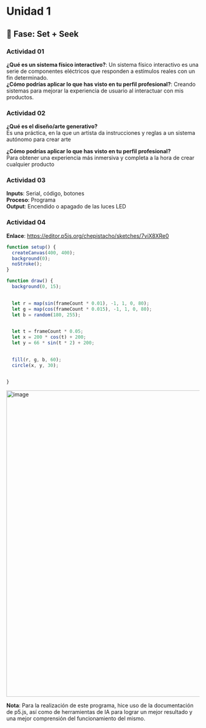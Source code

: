 # Unidad 1

## 🔎 Fase: Set + Seek

### Actividad 01
**¿Qué es un sistema físico interactivo?**: Un sistema físico interactivo es una serie de componentes eléctricos que responden a estímulos reales con un fin determinado.  
**¿Cómo podrías aplicar lo que has visto en tu perfil profesional?**: Creando sistemas para mejorar la experiencia de usuario al interactuar con mis productos.  


### Actividad 02
**¿Qué es el diseño/arte generativo?**  
Es una práctica, en la que un artista da instrucciones y reglas a un sistema autónomo para crear arte

**¿Cómo podrías aplicar lo que has visto en tu perfil profesional?**  
Para obtener una experiencia más inmersiva y completa a la hora de crear cualquier producto

### Actividad 03
**Inputs**: Serial, código, botones  
**Proceso**: Programa  
**Output**: Encendido o apagado de las luces LED


### Actividad 04  
**Enlace**: https://editor.p5js.org/chepistacho/sketches/7viX8XRe0  

``` javascript
function setup() {
  createCanvas(400, 400);
  background(0);
  noStroke();
}

function draw() {
  background(0, 15);

  
  let r = map(sin(frameCount * 0.01), -1, 1, 0, 80);
  let g = map(cos(frameCount * 0.015), -1, 1, 0, 80);
  let b = random(180, 255);

  
  let t = frameCount * 0.05;
  let x = 200 * cos(t) + 200;
  let y = 66 * sin(t * 2) + 200;

  
  fill(r, g, b, 60);
  circle(x, y, 30);

  
}
```
<img width="800" height="800" alt="image" src="https://github.com/user-attachments/assets/e3b5f417-68d0-4e31-9905-b46344d8469f" />  

**Nota**: Para la realización de este programa, hice uso de la documentación de p5.js, así como de herramientas de IA para lograr un mejor resultado y una mejor comprensión del funcionamiento del mismo.

